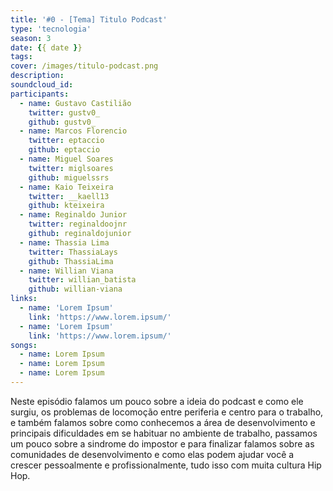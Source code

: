 ```yaml
---
title: '#0 - [Tema] Titulo Podcast'
type: 'tecnologia'
season: 3
date: {{ date }}
tags:
cover: /images/titulo-podcast.png
description:
soundcloud_id:
participants:
  - name: Gustavo Castilião
    twitter: gustv0_
    github: gustv0_
  - name: Marcos Florencio
    twitter: eptaccio
    github: eptaccio
  - name: Miguel Soares
    twitter: miglsoares
    github: miguelssrs
  - name: Kaio Teixeira
    twitter: __kaell13
    github: kteixeira
  - name: Reginaldo Junior
    twitter: reginaldoojnr
    github: reginaldojunior
  - name: Thassia Lima
    twitter: ThassiaLays
    github: ThassiaLima
  - name: Willian Viana
    twitter: willian_batista
    github: willian-viana
links:
  - name: 'Lorem Ipsum'
    link: 'https://www.lorem.ipsum/'
  - name: 'Lorem Ipsum'
    link: 'https://www.lorem.ipsum/'
songs:
  - name: Lorem Ipsum
  - name: Lorem Ipsum
  - name: Lorem Ipsum
---
```


Neste episódio falamos um pouco sobre a ideia do podcast e como ele surgiu, os problemas de locomoção entre periferia e centro para o trabalho, e também falamos sobre como conhecemos a área de desenvolvimento e principais dificuldades em se habituar no ambiente de trabalho, passamos um pouco sobre a sindrome do impostor e para finalizar falamos sobre as comunidades de desenvolvimento e como elas podem ajudar você a crescer pessoalmente e profissionalmente, tudo isso com muita cultura Hip Hop.